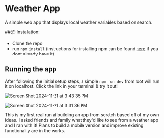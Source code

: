 # Weather App
A simple web app that displays local weather variables based on search.

##📦 Installation:
- Clone the repo
- run `npm install` (instructions for installing npm can be found [here](https://docs.npmjs.com/downloading-and-installing-node-js-and-npm) if you dont already have it)

## Running the app
After following the initial setup steps, a simple `npm run dev` from root will run it on localhost. Click the link in your terminal & try it out!


![Screen Shot 2024-11-21 at 3 43 35 PM](https://github.com/user-attachments/assets/7cdc8e00-6a7c-451b-93ed-8049ff57307e)

![Screen Shot 2024-11-21 at 3 31 36 PM](https://github.com/user-attachments/assets/c91ad1b2-10c5-4018-b01b-87acb77e7a96)





This is my first real run at building an app from scratch based off of my own ideas. I asked friends and family what they'd like to see 
from a weather app and I ran with it! Plans to build a mobile version and improve existing functionality are in the works.

